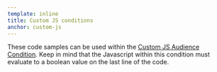 ```yaml
---
template: inline
title: Custom JS conditions
anchor: custom-js
---
```

These code samples can be used within the [Custom JS Audience Condition](https://help.optimizely.com/hc/en-us/articles/200040845-Custom-JavaScript-audience-targeting). Keep in mind that the Javascript within this condition must evaluate to a boolean value on the last line of the code.
